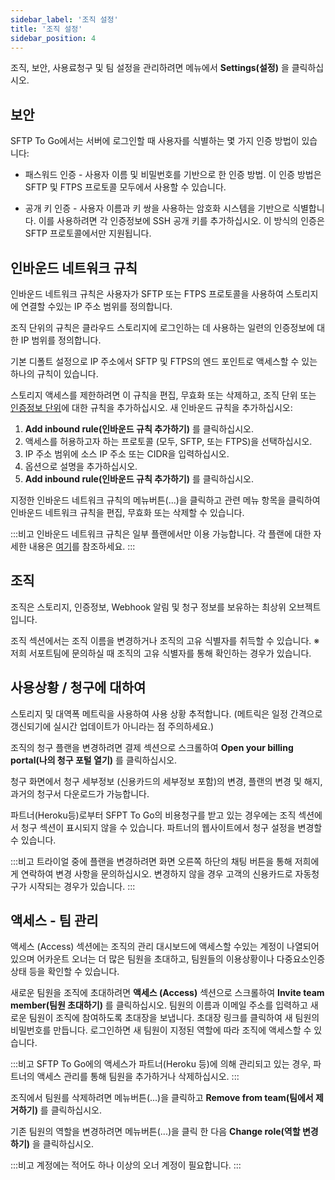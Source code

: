 ```yaml
---
sidebar_label: '조직 설정'
title: '조직 설정'
sidebar_position: 4
---
```

조직, 보안, 사용료청구 및 팀 설정을 관리하려면 메뉴에서 **Settings(설정)** 을 클릭하십시오.

## 보안

SFTP To Go에서는 서버에 로그인할 때 사용자를 식별하는 몇 가지 인증 방법이 있습니다:

* 패스워드 인증 - 사용자 이름 및 비밀번호를 기반으로 한 인증 방법. 이 인증 방법은 SFTP 및 FTPS 프로토콜 모두에서 사용할 수 있습니다.

* 공개 키 인증 - 사용자 이름과 키 쌍을 사용하는 암호화 시스템을 기반으로 식별합니다. 이를 사용하려면 각 인증정보에 SSH 공개 키를 추가하십시오. 이 방식의 인증은 SFTP 프로토콜에서만 지원됩니다.

## 인바운드 네트워크 규칙

인바운드 네트워크 규칙은 사용자가 SFTP 또는 FTPS 프로토콜을 사용하여 스토리지에 연결할 수있는 IP 주소 범위를 정의합니다.

조직 단위의 규칙은 클라우드 스토리지에 로그인하는 데 사용하는 일련의 인증정보에 대한 IP 범위를 정의합니다.

기본 디폴트 설정으로 IP 주소에서 SFTP 및 FTPS의 엔드 포인트로 액세스할 수 있는 하나의 규칙이 있습니다.

스토리지 액세스를 제한하려면 이 규칙을 편집, 무효화 또는 삭제하고, 조직 단위 또는 [인증정보 단위](../getting-started/creating-and-modifying-users.md)에 대한 규칙을 추가하십시오. 새 인바운드 규칙을 추가하십시오:

1. **Add inbound rule(인바운드 규칙 추가하기)** 를 클릭하십시오.
2. 액세스를 허용하고자 하는 프로토콜 (모두, SFTP, 또는 FTPS)을 선택하십시오.
4. IP 주소 범위에 소스 IP 주소 또는 CIDR을 입력하십시오.
5. 옵션으로 설명을 추가하십시오.
6. **Add inbound rule(인바운드 규칙 추가하기)** 를 클릭하십시오.

지정한 인바운드 네트워크 규칙의 메뉴버튼(...)을 클릭하고 관련 메뉴 항목을 클릭하여 인바운드 네트워크 규칙을 편집, 무효화 또는 삭제할 수 있습니다.

:::비고
인바운드 네트워크 규칙은 일부 플랜에서만 이용 가능합니다. 각 플랜에 대한 자세한 내용은 [여기](https://sftptogo.com/pricing)를 참조하세요.
:::

## 조직

조직은 스토리지, 인증정보, Webhook 알림 및 청구 정보를 보유하는 최상위 오브젝트입니다. 

조직 섹션에서는 조직 이름을 변경하거나 조직의 고유 식별자를 취득할 수 있습니다. ※저희 서포트팀에 문의하실 때 조직의 고유 식별자를 통해 확인하는 경우가 있습니다.

## 사용상황 / 청구에 대하여

스토리지 및 대역폭 메트릭을 사용하여 사용 상황 추적합니다. (메트릭은 일정 간격으로 갱신되기에 실시간 업데이트가 아니라는 점 주의하세요.)

조직의 청구 플랜을 변경하려면 결제 섹션으로 스크롤하여 **Open your billing portal(나의 청구 포털 열기)** 를 클릭하십시오.

청구 화면에서 청구 세부정보 (신용카드의 세부정보 포함)의 변경, 플랜의 변경 및 해지, 과거의 청구서 다운로드가 가능합니다.

파트너(Heroku등)로부터 SFPT To Go의 비용청구를 받고 있는 경우에는 조직 섹션에서 청구 섹션이 표시되지 않을 수 있습니다. 파트너의 웹사이트에서 청구 설정을 변경할 수 있습니다.

:::비고
트라이얼 중에 플랜을 변경하려면 화면 오른쪽 하단의 채팅 버튼을 통해 저희에게 연락하여 변경 사항을 문의하십시오. 변경하지 않을 경우 고객의 신용카드로 자동청구가 시작되는 경우가 있습니다.
:::

## 액세스 - 팀 관리

액세스 (Access) 섹션에는 조직의 관리 대시보드에 액세스할 수있는 계정이 나열되어 있으며 어카운트 오너는 더 많은 팀원을 초대하고, 팀원들의 이용상황이나 다중요소인증 상태 등을 확인할 수 있습니다.

새로운 팀원을 조직에 초대하려면 **액세스 (Access)** 섹션으로 스크롤하여 **Invite team member(팀원 초대하기)** 를 클릭하십시오. 팀원의 이름과 이메일 주소를 입력하고 새로운 팀원이 조직에 참여하도록 초대장을 보냅니다. 초대장 링크를 클릭하여 새 팀원의 비밀번호를 만듭니다. 로그인하면 새 팀원이 지정된 역할에 따라 조직에 액세스할 수 있습니다.

:::비고
SFTP To Go에의 액세스가 파트너(Heroku 등)에 의해 관리되고 있는 경우, 파트너의 액세스 관리를 통해 팀원을 추가하거나 삭제하십시오.
:::

조직에서 팀원를 삭제하려면 메뉴버튼(...)을 클릭하고 **Remove from team(팀에서 제거하기)** 를 클릭하십시오.

기존 팀원의 역할을 변경하려면 메뉴버튼(...)을 클릭 한 다음 **Change role(역할 변경하기)** 을 클릭하십시오.

:::비고
계정에는 적어도 하나 이상의 오너 계정이 필요합니다.
:::
